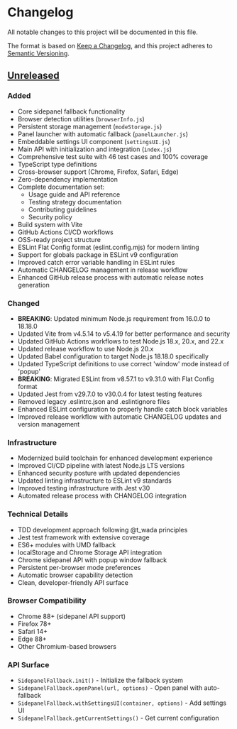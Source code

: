 # Changelog

All notable changes to this project will be documented in this file.

The format is based on [Keep a Changelog](https://keepachangelog.com/en/1.0.0/),
and this project adheres to
[Semantic Versioning](https://semver.org/spec/v2.0.0.html).

## [Unreleased]

### Added

- Core sidepanel fallback functionality
- Browser detection utilities (`browserInfo.js`)
- Persistent storage management (`modeStorage.js`)
- Panel launcher with automatic fallback (`panelLauncher.js`)
- Embeddable settings UI component (`settingsUI.js`)
- Main API with initialization and integration (`index.js`)
- Comprehensive test suite with 46 test cases and 100% coverage
- TypeScript type definitions
- Cross-browser support (Chrome, Firefox, Safari, Edge)
- Zero-dependency implementation
- Complete documentation set:
  - Usage guide and API reference
  - Testing strategy documentation
  - Contributing guidelines
  - Security policy
- Build system with Vite
- GitHub Actions CI/CD workflows
- OSS-ready project structure
- ESLint Flat Config format (eslint.config.mjs) for modern linting
- Support for globals package in ESLint v9 configuration
- Improved catch error variable handling in ESLint rules
- Automatic CHANGELOG management in release workflow
- Enhanced GitHub release process with automatic release notes generation

### Changed

- **BREAKING**: Updated minimum Node.js requirement from 16.0.0 to 18.18.0
- Updated Vite from v4.5.14 to v5.4.19 for better performance and security
- Updated GitHub Actions workflows to test Node.js 18.x, 20.x, and 22.x
- Updated release workflow to use Node.js 20.x
- Updated Babel configuration to target Node.js 18.18.0 specifically
- Updated TypeScript definitions to use correct 'window' mode instead of 'popup'
- **BREAKING**: Migrated ESLint from v8.57.1 to v9.31.0 with Flat Config format
- Updated Jest from v29.7.0 to v30.0.4 for latest testing features
- Removed legacy .eslintrc.json and .eslintignore files
- Enhanced ESLint configuration to properly handle catch block variables
- Improved release workflow with automatic CHANGELOG updates and version management

### Infrastructure

- Modernized build toolchain for enhanced development experience
- Improved CI/CD pipeline with latest Node.js LTS versions
- Enhanced security posture with updated dependencies
- Updated linting infrastructure to ESLint v9 standards
- Improved testing infrastructure with Jest v30
- Automated release process with CHANGELOG integration

### Technical Details

- TDD development approach following @t_wada principles
- Jest test framework with extensive coverage
- ES6+ modules with UMD fallback
- localStorage and Chrome Storage API integration
- Chrome sidepanel API with popup window fallback
- Persistent per-browser mode preferences
- Automatic browser capability detection
- Clean, developer-friendly API surface

### Browser Compatibility

- Chrome 88+ (sidepanel API support)
- Firefox 78+
- Safari 14+
- Edge 88+
- Other Chromium-based browsers

### API Surface

- `SidepanelFallback.init()` - Initialize the fallback system
- `SidepanelFallback.openPanel(url, options)` - Open panel with auto-fallback
- `SidepanelFallback.withSettingsUI(container, options)` - Add settings UI
- `SidepanelFallback.getCurrentSettings()` - Get current configuration

[Unreleased]: https://github.com/touyou/sidepanel-fallback/compare/v1.0.0...HEAD
